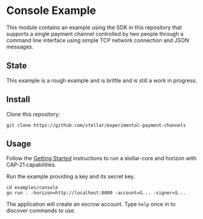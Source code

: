 # Console Example

This module contains an example using the SDK in this repository that supports a
single payment channel controlled by two people through a command line interface
using simple TCP network connection and JSON messages.

## State

This example is a rough example and is brittle and is still a work in progress.

## Install

Clone this repository:

```
git clone https://github.com/stellar/experimental-payment-channels
```

## Usage

Follow the [Getting Started](../../Getting%20Started.md) instructions to run a
stellar-core and horizon with CAP-21 capabilities.

Run the example providing a key and its secret key.

```
cd examples/console
go run . -horizon=http://localhost:8000 -account=G... -signer=S...
```

The application will create an escrow account. Type `help` once in to discover
commands to use.
